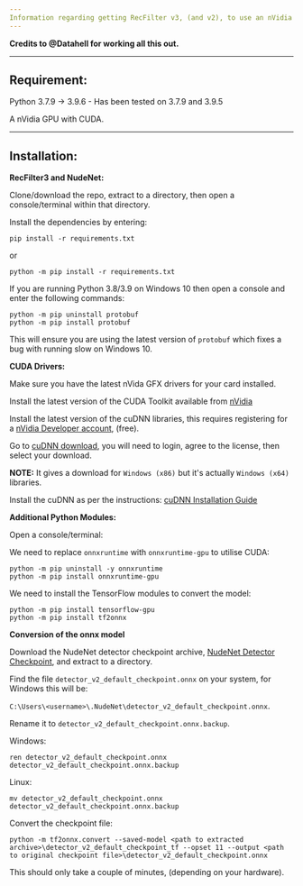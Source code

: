 ```yaml
---
Information regarding getting RecFilter v3, (and v2), to use an nVidia GPU.
---
```


**Credits to @Datahell for working all this out.**

---

## Requirement:

Python 3.7.9 -> 3.9.6 - Has been tested on 3.7.9 and 3.9.5

A nVidia GPU with CUDA.

---

## Installation:

**RecFilter3 and NudeNet:**

Clone/download the repo, extract to a directory, then open a console/terminal within that directory.

Install the dependencies by entering:
```
pip install -r requirements.txt
```
or
```
python -m pip install -r requirements.txt
```

If you are running Python 3.8/3.9 on Windows 10 then open a console and enter the following commands:

```
python -m pip uninstall protobuf
python -m pip install protobuf
```

This will ensure you are using the latest version of `protobuf` which fixes a bug with running slow on Windows 10.

**CUDA Drivers:**

Make sure you have the latest nVida GFX drivers for your card installed.

Install the latest version of the CUDA Toolkit available from [nVidia](https://developer.nvidia.com/cuda-downloads)

Install the latest version of the cuDNN libraries, this requires registering for a [nVidia Developer account](https://developer.nvidia.com/), (free).

Go to [cuDNN download](https://developer.nvidia.com/rdp/cudnn-download), you will need to login, agree to the license, then select your download.

**NOTE:** It gives a download for `Windows (x86)` but it's actually `Windows (x64)` libraries.

Install the cuDNN as per the instructions: [cuDNN Installation Guide](https://docs.nvidia.com/deeplearning/cudnn/install-guide/index.html)

**Additional Python Modules:**

Open a console/terminal:

We need to replace `onnxruntime` with `onnxruntime-gpu` to utilise CUDA:
```
python -m pip uninstall -y onnxruntime
python -m pip install onnxruntime-gpu
```
We need to install the TensorFlow modules to convert the model:
```
python -m pip install tensorflow-gpu
python -m pip install tf2onnx
```

**Conversion of the onnx model**

Download the NudeNet detector checkpoint archive, [NudeNet Detector Checkpoint](https://github.com/notAI-tech/NudeNet/releases/download/v0/detector_v2_default_checkpoint_tf.tar), and extract to a directory.

Find the file `detector_v2_default_checkpoint.onnx` on your system, for Windows this will be:

`C:\Users\<username>\.NudeNet\detector_v2_default_checkpoint.onnx`.

Rename it to `detector_v2_default_checkpoint.onnx.backup`.

Windows:
```
ren detector_v2_default_checkpoint.onnx detector_v2_default_checkpoint.onnx.backup
```
Linux:
```
mv detector_v2_default_checkpoint.onnx detector_v2_default_checkpoint.onnx.backup
```

Convert the checkpoint file:
```
python -m tf2onnx.convert --saved-model <path to extracted archive>\detector_v2_default_checkpoint_tf --opset 11 --output <path to original checkpoint file>\detector_v2_default_checkpoint.onnx
```

This should only take a couple of minutes, (depending on your hardware).
